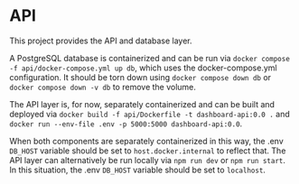 # API

This project provides the API and database layer.

A PostgreSQL database is containerized and can be run via `docker compose -f api/docker-compose.yml up db`, which uses the docker-compose.yml configuration. It should be torn down using `docker compose down db` or `docker compose down -v db` to remove the volume.

The API layer is, for now, separately containerized and can be built and deployed via `docker build -f api/Dockerfile -t dashboard-api:0.0 .` and `docker run --env-file .env -p 5000:5000 dashboard-api:0.0`.

When both components are separately containerized in this way, the .env `DB_HOST` variable should be set to `host.docker.internal` to reflect that. The API layer can alternatively be run locally via `npm run dev` or `npm run start`. In this situation, the .env `DB_HOST` variable should be set to `localhost`.
